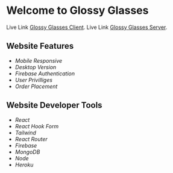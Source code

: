 # Welcome to Glossy Glasses
Live Link [Glossy Glasses Client](https://glossy-glasses.web.app/).
Live Link [Glossy Glasses Server](https://powerful-sands-79915.herokuapp.com/).

## Website Features
- *Mobile Responsive*
- *Desktop Version*
- *Firebase Authentication*
- *User Privilliges*
- *Order Placement*

## Website Developer Tools
- *React*
- *React Hook Form*
- *Tailwind*
- *React Router*
- *Firebase*
- *MongoDB*
- *Node*
- *Heroku*


